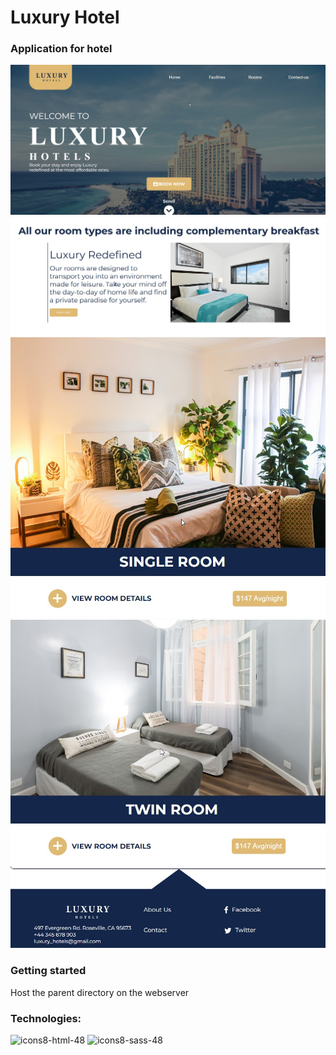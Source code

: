 <h1>Luxury Hotel</h1> 
<h3>Application for hotel</h3>

![Screenshoot](https://github.com/JuliaAris/Luxury-Hotel/blob/4c4d7935be6ebdc88346918f28e32eb7ba0df0ff/first_screen.jpg)
![Screenshoot](https://github.com/JuliaAris/Luxury-Hotel/blob/af74591e78f04437196c1aa8e569095a49695397/second_screen.jpg)
![Screenshoot](https://github.com/JuliaAris/Luxury-Hotel/blob/f345b1006591ee909c0ae33295b2de1bd4b27e96/third_screen.jpg)
![Screenshoot](https://github.com/JuliaAris/Luxury-Hotel/blob/747ab0220795174e55e1cede72935e8180079060/fourth_screen.jpg)

<h3>Getting started</h3>
Host the parent directory on the webserver
<h3>Technologies:</h3>

![icons8-html-48](https://github.com/user-attachments/assets/0895cf0e-aea9-4816-8464-e186cf9b6957) 
![icons8-sass-48](https://github.com/user-attachments/assets/23b87255-853a-478e-9896-e45e3cd202d1)
